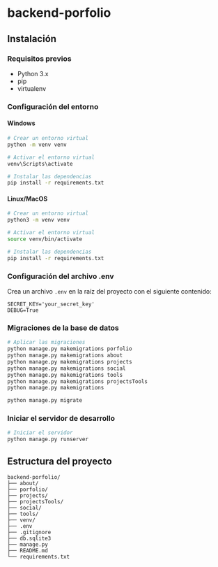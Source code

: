 # backend-porfolio

## Instalación

### Requisitos previos

- Python 3.x
- pip
- virtualenv

### Configuración del entorno

#### Windows

```bash
# Crear un entorno virtual
python -m venv venv

# Activar el entorno virtual
venv\Scripts\activate

# Instalar las dependencias
pip install -r requirements.txt
```

#### Linux/MacOS

```bash
# Crear un entorno virtual
python3 -m venv venv

# Activar el entorno virtual
source venv/bin/activate

# Instalar las dependencias
pip install -r requirements.txt
```

### Configuración del archivo .env

Crea un archivo `.env` en la raíz del proyecto con el siguiente contenido:

```env
SECRET_KEY='your_secret_key'
DEBUG=True
```

### Migraciones de la base de datos

```bash
# Aplicar las migraciones
python manage.py makemigrations porfolio
python manage.py makemigrations about
python manage.py makemigrations projects
python manage.py makemigrations social
python manage.py makemigrations tools
python manage.py makemigrations projectsTools
python manage.py makemigrations

python manage.py migrate
```

### Iniciar el servidor de desarrollo

```bash
# Iniciar el servidor
python manage.py runserver
```

## Estructura del proyecto

```plaintext
backend-porfolio/
├── about/
├── porfolio/
├── projects/
├── projectsTools/
├── social/
├── tools/
├── venv/
├── .env
├── .gitignore
├── db.sqlite3
├── manage.py
├── README.md
└── requirements.txt
```
